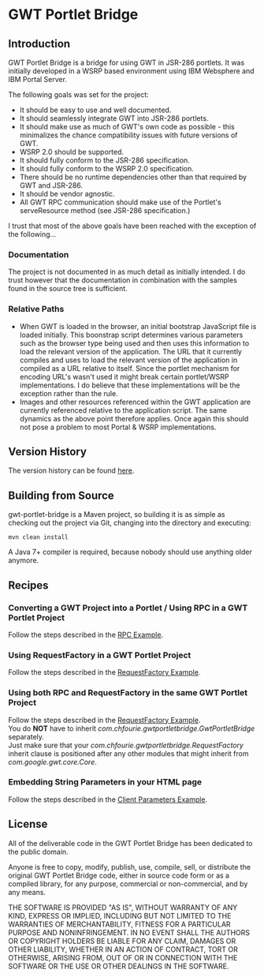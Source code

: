 # GWT Portlet Bridge

## Introduction

GWT Portlet Bridge is a bridge for using GWT in JSR-286 portlets.  It was initially developed in a WSRP based environment using IBM Websphere and IBM Portal Server.

The following goals was set for the project:

  * It should be easy to use and well documented.
  * It should seamlessly integrate GWT into JSR-286 portlets.
  * It should make use as much of GWT's own code as possible - this minimalizes the chance compatibility issues with future versions of GWT.
  * WSRP 2.0 should be supported.
  * It should fully conform to the JSR-286 specification.
  * It should fully conform to the WSRP 2.0 specification.
  * There should be no runtime dependencies other than that required by GWT and JSR-286.
  * It should be vendor agnostic.
  * All GWT RPC communication should make use of the Portlet's serveResource method (see JSR-286 specification.)

I trust that most of the above goals have been reached with the exception of the following...

### Documentation
The project is not documented in as much detail as initially intended.  I do trust however that the documentation in combination with the samples found in the source tree is sufficient.

### Relative Paths
  * When GWT is loaded in the browser, an initial bootstrap JavaScript file is loaded initially.  This 
    boonstrap script determines various parameters such as the browser type being used and then uses this 
    information to load the relevant version of the application.  The URL that it currently compiles and 
    uses to load the relevant version of the application in compiled as a URL relative to itself.  Since 
    the portlet mechanism for encoding URL's wasn't used it might break certain portlet/WSRP 
    implementations.  I do believe that these implementations will be the exception rather than the rule.
  * Images and other resources referenced within the GWT application are currently referenced relative 
    to the application script.  The same dynamics as the above point therefore applies.  Once again this
    should not pose a problem to most Portal & WSRP implementations.

## Version History

The version history can be found [here](docs/Version-History.md).

## Building from Source

gwt-portlet-bridge is a Maven project, so building it is as simple as
checking out the project via Git, changing into the directory and
executing:

    mvn clean install

A Java 7+ compiler is required, because nobody should use anything older
anymore.

## Recipes

### Converting a GWT Project into a Portlet / Using RPC in a GWT Portlet Project
Follow the steps described in the [RPC Example](docs/RPC-Example.md).

### Using RequestFactory in a GWT Portlet Project
Follow the steps described in the [RequestFactory Example](docs/RequestFactory-Example.md).

### Using both RPC and RequestFactory in the same GWT Portlet Project
Follow the steps described in the [RequestFactory Example](docs/RequestFactory-Example.md).  
You do **NOT** have to inherit _com.chfourie.gwtportletbridge.GwtPortletBridge_ separately.  
Just make sure that your _com.chfourie.gwtportletbridge.RequestFactory_ inherit clause is positioned after any other modules that might inherit from _com.google.gwt.core.Core_.

### Embedding String Parameters in your HTML page
Follow the steps described in the [Client Parameters Example](docs/Client-Parameters-Example.md).

## License
All of the deliverable code in the GWT Portlet Bridge has been dedicated to the public domain.  

Anyone is free to copy, modify, publish, use, compile, sell, or distribute the original GWT Portlet 
Bridge code, either in source code form or as a compiled library, for any purpose, commercial or 
non-commercial, and by any means.  

THE SOFTWARE IS PROVIDED "AS IS", WITHOUT WARRANTY OF ANY KIND, EXPRESS OR IMPLIED, INCLUDING BUT NOT 
LIMITED TO THE WARRANTIES OF MERCHANTABILITY, FITNESS FOR A PARTICULAR PURPOSE AND NONINFRINGEMENT. IN NO 
EVENT SHALL THE AUTHORS OR COPYRIGHT HOLDERS BE LIABLE FOR ANY CLAIM, DAMAGES OR OTHER LIABILITY, WHETHER 
IN AN ACTION OF CONTRACT, TORT OR OTHERWISE, ARISING FROM, OUT OF OR IN CONNECTION WITH THE SOFTWARE OR 
THE USE OR OTHER DEALINGS IN THE SOFTWARE.
